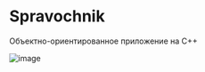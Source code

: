 # Spravochnik
Объектно-ориентированное приложение на C++

![image](https://github.com/AnnaZalevskaya/Spravochnik/assets/123122231/a7269b97-9da7-4a1c-af83-d34e576e2ebf)
